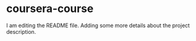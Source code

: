 # coursera-course
I am editing the README file. Adding some more details about the project description.
